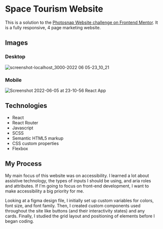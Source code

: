 # Space Tourism Website

This is a solution to the [Photosnap Website challenge on Frontend Mentor](https://www.frontendmentor.io/challenges/photosnap-multipage-website-nMDSrNmNW). It is a fully responsive, 4 page marketing website.

## Images
### Desktop
![screenshot-localhost_3000-2022 06 05-23_10_21](https://user-images.githubusercontent.com/72288176/172105423-8187a182-41e8-4dbc-9e9f-c8599795feb4.png)
### Mobile
![Screenshot 2022-06-05 at 23-10-56 React App](https://user-images.githubusercontent.com/72288176/172105455-0372a4ba-0d56-42a2-896f-b4eaa3d19805.png)

## Technologies
* React
* React Router
* Javascript
* SCSS
* Semantic HTML5 markup
* CSS custom properties
* Flexbox



## My Process
My main focus of this website was on accessibility. I learned a lot about assistive technology, the types of inputs I should be using, and aria roles and attributes. If I'm going to focus on front-end development, I want to make accessibility a big priority for me.

Looking at a figma design file, I initially set up custom variables for colors, font size, and font family. Then, I created custom components used throughout the site like buttons (and their interactivity states) and any cards. Finally, I studied the grid layout and positioning of elements before I began coding.

